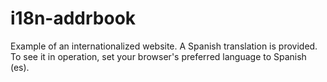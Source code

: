 # i18n-addrbook

Example of an internationalized website.  A Spanish translation is provided.
To see it in operation, set your browser's preferred language to Spanish (es).
